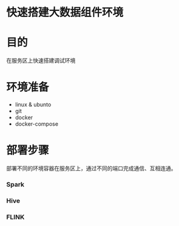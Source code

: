 # 快速搭建大数据组件环境
# 目的
在服务区上快速搭建调试环境
# 环境准备
- linux & ubunto
- git
- docker
- docker-compose

# 部署步骤
部署不同的环境容器在服务区上，通过不同的端口完成通信、互相连通。
### Spark
### Hive
### FLINK
